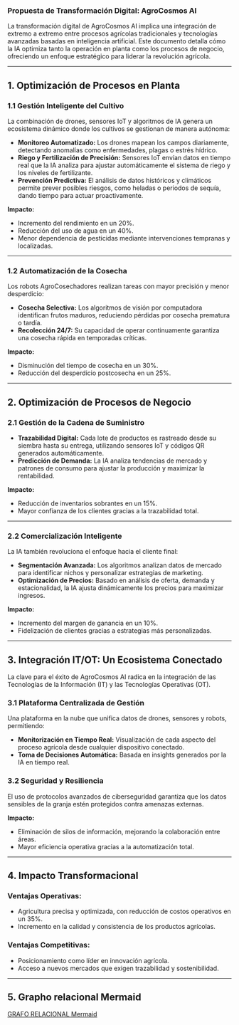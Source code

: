 ### **Propuesta de Transformación Digital: AgroCosmos AI**  

La transformación digital de AgroCosmos AI implica una integración de extremo a extremo entre procesos agrícolas tradicionales y tecnologías avanzadas basadas en inteligencia artificial. Este documento detalla cómo la IA optimiza tanto la operación en planta como los procesos de negocio, ofreciendo un enfoque estratégico para liderar la revolución agrícola.  

---

## **1. Optimización de Procesos en Planta**  

### **1.1 Gestión Inteligente del Cultivo**  
La combinación de drones, sensores IoT y algoritmos de IA genera un ecosistema dinámico donde los cultivos se gestionan de manera autónoma:  
- **Monitoreo Automatizado:** Los drones mapean los campos diariamente, detectando anomalías como enfermedades, plagas o estrés hídrico.  
- **Riego y Fertilización de Precisión:** Sensores IoT envían datos en tiempo real que la IA analiza para ajustar automáticamente el sistema de riego y los niveles de fertilizante.  
- **Prevención Predictiva:** El análisis de datos históricos y climáticos permite prever posibles riesgos, como heladas o periodos de sequía, dando tiempo para actuar proactivamente.  

**Impacto:**  
- Incremento del rendimiento en un 20%.  
- Reducción del uso de agua en un 40%.  
- Menor dependencia de pesticidas mediante intervenciones tempranas y localizadas.  

---

### **1.2 Automatización de la Cosecha**  
Los robots AgroCosechadores realizan tareas con mayor precisión y menor desperdicio:  
- **Cosecha Selectiva:** Los algoritmos de visión por computadora identifican frutos maduros, reduciendo pérdidas por cosecha prematura o tardía.  
- **Recolección 24/7:** Su capacidad de operar continuamente garantiza una cosecha rápida en temporadas críticas.  

**Impacto:**  
- Disminución del tiempo de cosecha en un 30%.  
- Reducción del desperdicio postcosecha en un 25%.  

---

## **2. Optimización de Procesos de Negocio**  

### **2.1 Gestión de la Cadena de Suministro**  
- **Trazabilidad Digital:** Cada lote de productos es rastreado desde su siembra hasta su entrega, utilizando sensores IoT y códigos QR generados automáticamente.  
- **Predicción de Demanda:** La IA analiza tendencias de mercado y patrones de consumo para ajustar la producción y maximizar la rentabilidad.  

**Impacto:**  
- Reducción de inventarios sobrantes en un 15%.  
- Mayor confianza de los clientes gracias a la trazabilidad total.  

---

### **2.2 Comercialización Inteligente**  
La IA también revoluciona el enfoque hacia el cliente final:  
- **Segmentación Avanzada:** Los algoritmos analizan datos de mercado para identificar nichos y personalizar estrategias de marketing.  
- **Optimización de Precios:** Basado en análisis de oferta, demanda y estacionalidad, la IA ajusta dinámicamente los precios para maximizar ingresos.  

**Impacto:**  
- Incremento del margen de ganancia en un 10%.  
- Fidelización de clientes gracias a estrategias más personalizadas.  

---

## **3. Integración IT/OT: Un Ecosistema Conectado**  
La clave para el éxito de AgroCosmos AI radica en la integración de las Tecnologías de la Información (IT) y las Tecnologías Operativas (OT).  

### **3.1 Plataforma Centralizada de Gestión**  
Una plataforma en la nube que unifica datos de drones, sensores y robots, permitiendo:  
- **Monitorización en Tiempo Real:** Visualización de cada aspecto del proceso agrícola desde cualquier dispositivo conectado.  
- **Toma de Decisiones Automática:** Basada en insights generados por la IA en tiempo real.  

### **3.2 Seguridad y Resiliencia**  
El uso de protocolos avanzados de ciberseguridad garantiza que los datos sensibles de la granja estén protegidos contra amenazas externas.  

**Impacto:**  
- Eliminación de silos de información, mejorando la colaboración entre áreas.  
- Mayor eficiencia operativa gracias a la automatización total.  

---

## **4. Impacto Transformacional**  

### **Ventajas Operativas:**  
- Agricultura precisa y optimizada, con reducción de costos operativos en un 35%.  
- Incremento en la calidad y consistencia de los productos agrícolas.  

### **Ventajas Competitivas:**  
- Posicionamiento como líder en innovación agrícola.  
- Acceso a nuevos mercados que exigen trazabilidad y sostenibilidad.  

---

## **5. Grapho relacional Mermaid**
[GRAFO RELACIONAL Mermaid](https://mermaid.live/view#pako:eNp9lkFu2zoQhq9CCOiuvUAWD1Bkx3EaN6nstq-hs5hIE5mtxBFIOmha9DBddtFVj-CLdShKjiQ7CRAgJD9SM__8HOZHlFGO0UlUGKg34jJda8E_r16JCdZgHFSoHYkcxVWNBjJFGm1gYvkCcivevPlPnMoFaeXIYLOeQFXTbbu7ARKZkHaGyrBcqhzyATCRM7RO7f5qT6SYbY0ly8izca4w01RSsfsDAsVca3rgmPiAsGMqX9gQoj6TE-Nz4M0OS1UwiLaNatoQM5nSHTkr4sJQQhazDeSc5ZA6l0vU1k-LOa3GAgRmLq9LcHBPpgJPDRYv5DwWHCyIa4O5yrJOh2RbOvUw1MEHWxjYM7z1kSfvDbCAZpu5rYEAv-1_M-HsDJRhR8h_3mLN4FLGeverVFZZz0zAUZdlABbyqnaqUt_bT6MWK4WcJ1cLygH6TsZbRxW4PezlB4NwkAkn0h3nDDL3VDPLee1--U2CvOFYCWgteRrq1x_M-oPz3lc-WGpl4ohLED4wP5Fjxsk-2fyy2XklRyVIUeectQ_otg9es78cPnEsdQF2gLwfKZZjKVKFRXfQcWsnVKHJFJfqUSzAfEWndBHQVB4nQzmXMilV38NpM72SU_YFsGkUNKVd8CZ28QD6ICeKKXW3fUrIUM5uGpqPbzF-6whHORep5N9c2ZqsarzKYefePGHPWd9ps_7gvBs8e8OXVJNxyAcmULOGrn-_P8puebX7nWmV0ZgLqnySg0kB_i6rjC9W7x5_bND_D49MsaKm8McVSNHyQeBl2PdEKDtHXTWnfpYpNqfanqrqodcBrxvuRsYlcvr2wE3vm_U47vfQzkfH41IVp8wisuO5izrU6k41PbffcuNTOW-5uLrzzhld4zjZA0tqHTnNSO_-VqzN2MTTByi3rciPrAxHyn3eF7Nfts_h5Ins48_ochPY6bAzdSGNVYrbrM7kAr-Qae74yPkviMZpCevgK26ozNF4F2MvQvzGrUq3fTVOwpdm4ySWA627uILr4_OBD9osWmYZkPn-Bh9V8EDxL_xM7ptx8-aEtUk47uLwUvce1ia2i_B8D0Zv1zp6HXFrqUDl_B_DD7-6jtwGK1xHJ_xnzm1pHa31T-aAO_3yUWfRCT8--DoytC020ck9lJZH25p7AU4U8ItVdUgN-oaoaqGf_wDsaN0p)
```
